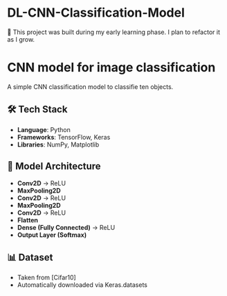 # DL-CNN-Classification-Model

🚧 This project was built during my early learning phase. I plan to refactor it as I grow.

# CNN model for image classification 

A simple CNN classification model to classifie ten objects.

## 🛠️ Tech Stack

- **Language**: Python
- **Frameworks**: TensorFlow, Keras
- **Libraries**: NumPy, Matplotlib

## 🧠 Model Architecture

- **Conv2D** → ReLU
- **MaxPooling2D**
- **Conv2D** → ReLU
- **MaxPooling2D**
- **Conv2D** → ReLU
- **Flatten**
- **Dense (Fully Connected)** → ReLU
- **Output Layer (Softmax)**


## 📊 Dataset

- Taken from [Cifar10]
- Automatically downloaded via Keras.datasets
  
